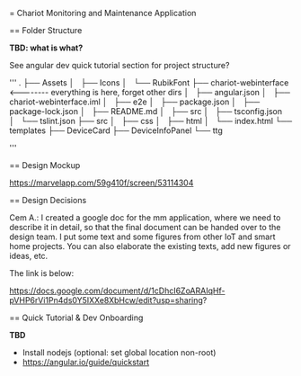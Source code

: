 = Chariot Monitoring and Maintenance Application

== Folder Structure 

**TBD: what is what?**

See angular dev quick tutorial section for project structure?

'''
.
├── Assets
│   ├── Icons
│   └── RubikFont
├── chariot-webinterface <-------- everything is here, forget other dirs
│   ├── angular.json
│   ├── chariot-webinterface.iml
│   ├── e2e
│   ├── package.json
│   ├── package-lock.json
│   ├── README.md
│   ├── src
│   ├── tsconfig.json
│   └── tslint.json
├── src
│   ├── css
│   ├── html
│   └── index.html
└── templates
    ├── DeviceCard
    ├── DeviceInfoPanel
    └── ttg

'''

== Design Mockup

https://marvelapp.com/59g410f/screen/53114304

== Design Decisions

Cem A.: I created a google doc for the mm application, where we need to describe it in detail, so that the final document can be handed over to the design team. I put some text and some figures from other IoT and smart home projects. You can also elaborate the existing texts, add new figures or ideas, etc.

The link is below:

https://docs.google.com/document/d/1cDhcI6ZoARAIqHf-pVHP6rVi1Pn4ds0Y5IXXe8XbHcw/edit?usp=sharing?

== Quick Tutorial & Dev Onboarding

**TBD**

* Install nodejs (optional: set global location non-root)
* https://angular.io/guide/quickstart


